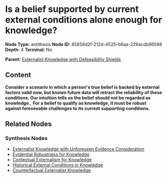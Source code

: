# Is a belief supported by current external conditions alone enough for knowledge?

**Node Type:** antithesis
**Node ID:** 85858d2f-212d-4525-b6aa-229acdb86588
**Depth:** 4
**Terminal:** No

**Parent:** [Externalist Knowledge with Defeasibility Shields](externalist-knowledge-with-defeasibility-shields-synthesis-b0c6cb69-6364-4e82-8756-43a3706c17aa.md)

## Content

**Consider a scenario in which a person's true belief is backed by external factors valid now, but known future data will retract the reliability of these conditions. Our intuition tells us the belief should not be regarded as knowledge.**, **For a belief to qualify as knowledge, it must be robust against foreseeable challenges to its current supporting conditions.**

## Related Nodes

### Synthesis Nodes

- [Externalist Knowledge with Unforeseen Evidence Consideration](externalist-knowledge-with-unforeseen-evidence-consideration-synthesis-850016f0-91fe-4486-86db-068c3035dd49.md)
- [Evidential Robustness for Knowledge](evidential-robustness-for-knowledge-synthesis-0531cc42-55de-44d1-aabb-149dd3a847de.md)
- [Contextual Externalism for Knowledge](contextual-externalism-for-knowledge-synthesis-fa3a773a-4e3f-42b0-aa17-6f15f7407f5b.md)
- [Historical External Conditions in Knowledge](historical-external-conditions-in-knowledge-synthesis-55085feb-31e2-47a9-a95c-9e2c413462c8.md)
- [Counterfactual Externalist Knowledge](counterfactual-externalist-knowledge-synthesis-86b8e422-39cd-4145-b8dc-c73a2d8ec1a5.md)
